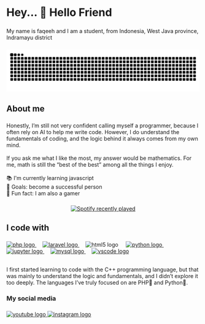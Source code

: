 <h1 align="left">Hey... 👋 Hello Friend</h1>

###

<p align="left">My name is faqeeh and I am a student, from Indonesia, West Java province, Indramayu district</p>

###

<img src="https://raw.githubusercontent.com/faqeeh-qeeh/faqeeh-qeeh/output/snake.svg" alt="Snake animation" />

###

<h2 align="left">About me</h2>

###

<p align="left">Honestly, I’m still not very confident calling myself a programmer, because I often rely on AI to help me write code. However, I do understand the fundamentals of coding, and the logic behind it always comes from my own mind.<br><br>If you ask me what I like the most, my answer would be mathematics. For me, math is still the “best of the best” among all the things I enjoy.<br><br>📚 I'm currently learning javascript <br>🎯 Goals: become a successful person<br>🎲 Fun fact: I am also a gamer</p>

###

<div align="center">
  <a href="https://open.spotify.com/user/31zes5zheag5o3jbggm4vmuc63ba">
    <img src="https://spotify-recently-played-readme.vercel.app/api?user=31zes5zheag5o3jbggm4vmuc63ba&count=5&unique=false" alt="Spotify recently played"  />
  </a>
</div>

###

<!-- <picture>
  <source media="(prefers-color-scheme: dark)" srcset="https://raw.githubusercontent.com/faqeeh-qeeh/faqeeh-qeeh/output/pacman-contribution-graph-dark.svg">
  <source media="(prefers-color-scheme: light)" srcset="https://raw.githubusercontent.com/faqeeh-qeeh/faqeeh-qeeh/output/pacman-contribution-graph.svg">
  <img alt="pacman contribution graph" src="https://raw.githubusercontent.com/faqeeh-qeeh/faqeeh-qeeh/output/pacman-contribution-graph.svg">
</picture> -->

###

<h2 align="left">I code with</h2>

###

<div align="left">
    <a href="https://www.php.net/" target="_blank">
        <img src="https://cdn.jsdelivr.net/gh/devicons/devicon/icons/php/php-original.svg" height="40" alt="php logo"  />
    </a>
  <img width="12" />
    <a href="https://laravel.com/" target="_blank">
        <img src="https://cdn.jsdelivr.net/gh/devicons/devicon/icons/laravel/laravel-original.svg" height="40" alt="laravel logo"  />
    </a>
  <img width="12" />

<img src="https://cdn.jsdelivr.net/gh/devicons/devicon/icons/html5/html5-original.svg" height="40" alt="html5 logo" />

  <img width="12" />
    <a href="https://www.python.org/" target="_blank">
        <img src="https://cdn.jsdelivr.net/gh/devicons/devicon/icons/python/python-original.svg" height="40" alt="python logo"  />
    </a>
  <img width="12" />
    <a href="https://jupyter.org/" target="_blank">
        <img src="https://cdn.jsdelivr.net/gh/devicons/devicon/icons/jupyter/jupyter-original.svg" height="40" alt="jupyter logo"  />
    </a>
  <img width="12" />
    <a href="https://www.mysql.com/" target="_blank">
        <img src="https://cdn.jsdelivr.net/gh/devicons/devicon/icons/mysql/mysql-original.svg" height="40" alt="mysql logo"  />
    </a>
  <img width="12" />
    <a href="https://code.visualstudio.com/" target="_blank">
        <img src="https://cdn.jsdelivr.net/gh/devicons/devicon/icons/vscode/vscode-original.svg" height="40" alt="vscode logo"  />
    </a>
</div>
<br>
<p>I first started learning to code with the C++ programming language, but that was mainly to understand the logic and fundamentals, and I didn’t explore it too deeply. The languages I’ve truly focused on are PHP🐘 and Python🐍. </p>

###

<h3 align="left">My social media</h3>

###

<div align="left">
  <a href="https://www.youtube.com/@bluehav214" target="_blank">
    <img src="https://raw.githubusercontent.com/maurodesouza/profile-readme-generator/master/src/assets/icons/social/youtube/default.svg" width="52" height="40" alt="youtube logo"  />
  </a>
  <a href="https://www.instagram.com/faqeeh30/profilecard/?igsh=MWlveDVycXhiem9uaw==" target="_blank">
    <img src="https://raw.githubusercontent.com/maurodesouza/profile-readme-generator/master/src/assets/icons/social/instagram/default.svg" width="52" height="40" alt="instagram logo"  />
  </a>
</div>

###